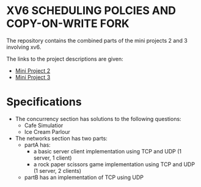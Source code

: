# XV6 SCHEDULING POLCIES AND COPY-ON-WRITE FORK

The repository contains the combined parts of the mini projects 2 and 3 involving xv6.

The links to the project descriptions are given:
- [Mini Project 2](https://karthikv1392.github.io/cs3301_osn/mini-projects/mp2)
- [Mini Project 3](https://karthikv1392.github.io/cs3301_osn/mini-projects/mp3)



# Specifications
- The concurrency section has solutions to the following questions:
  - Cafe Simulatior
  - Ice Cream Parlour
- The networks section has two parts:
  - partA has:
    - a basic server client implementation using TCP and UDP (1 server, 1 client)
    - a rock paper scissors game implementation using TCP and UDP (1 server, 2 clients)
  - partB has an implementation of TCP using UDP  